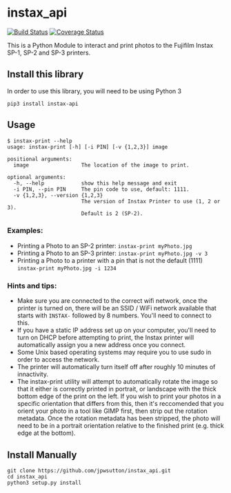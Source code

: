 # instax_api

[![Build Status](https://img.shields.io/travis/jpwsutton/instax_api/master.svg)](https://travis-ci.org/jpwsutton/instax_api)
[![Coverage Status](https://img.shields.io/coveralls/jpwsutton/instax_api/master.svg)](https://coveralls.io/github/jpwsutton/instax_api?branch=master)

This is a Python Module to interact and print photos to the Fujifilm Instax SP-1, SP-2 and SP-3 printers.


## Install this library

In order to use this library, you will need to be using Python 3

```
pip3 install instax-api
```

## Usage

```
$ instax-print --help
usage: instax-print [-h] [-i PIN] [-v {1,2,3}] image

positional arguments:
  image                 The location of the image to print.

optional arguments:
  -h, --help            show this help message and exit
  -i PIN, --pin PIN     The pin code to use, default: 1111.
  -v {1,2,3}, --version {1,2,3}
                        The version of Instax Printer to use (1, 2 or 3).
                        Default is 2 (SP-2).                       
```

### Examples:

 - Printing a Photo to an SP-2 printer: `instax-print myPhoto.jpg`
 - Printing a Photo to an SP-3 printer: `instax-print myPhoto.jpg -v 3`
 - Printing a Photo to a printer with a pin that is not the default (1111) `instax-print myPhoto.jpg -i 1234`

### Hints and tips:
 - Make sure you are connected to the correct wifi network, once the printer is turned on, there will be an SSID / WiFi network available that starts with `INSTAX-` followed by 8 numbers. You'll need to connect to this.
 - If you have a static IP address set up on your computer, you'll need to turn on DHCP before attempting to print, the Instax printer will automatically assign you a new address once you connect.
- Some Unix based operating systems may require you to use sudo in order to access the network.
- The printer will automatically turn itself off after roughly 10 minutes of innactivity.
- The instax-print utility will attempt to automatically rotate the image so that it either is correctly printed in portrait, or landscape with the thick bottom edge of the print on the left. If you wish to print your photos in a specific orientation that differs from this, then it's reccomended that you orient your photo in a tool like GIMP first, then strip out the rotation metadata. Once the rotation metadata has been stripped, the photo will need to be in a portrait orientation relative to the finished print (e.g. thick edge at the bottom). 

## Install Manually

```
git clone https://github.com/jpwsutton/instax_api.git
cd instax_api
python3 setup.py install
```

